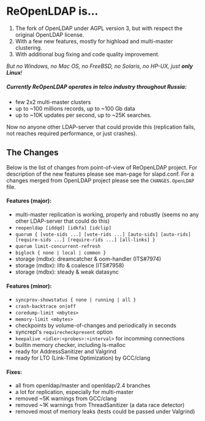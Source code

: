 ReOpenLDAP is...
=================
1. The fork of OpenLDAP under AGPL version 3,
   but with respect the original OpenLDAP license.
2. With a few new features, mostly for highload and multi-master clustering.
3. With additional bug fixing and code quality improvement.

*But no Windows, no Mac OS, no FreeBSD, no Solaris, no HP-UX, just __only Linux__!*


##### Currently ReOpenLDAP operates in telco industry throughout Russia:
 * few 2x2 multi-master clusters
 * up to ~100 millions records, up to ~100 Gb data
 * up to ~10K updates per second, up to ~25K searches.

Now no anyone other LDAP-server that could provide this
(replication fails, not reaches required performance,
or just crashes).


The Changes
-----------------

Below is the list of changes from point-of-view of ReOpenLDAP project.
For description of the new features please see man-page for slapd.conf.
For a changes merged from OpenLDAP project please see the `CHANGES.OpenLDAP` file.

#### Features (major):
 * multi-master replication is working, properly and robustly (seems no any other LDAP-server that could do this)
 * `reopenldap [iddqd] [idkfa] [idclip]`
 * `quorum { [vote-sids ...] [vote-rids ...] [auto-sids] [auto-rids] [require-sids ...] [require-rids ...] [all-links] }`
 * `quorum limit-concurrent-refresh`
 * `biglock { none | local | common }`
 * storage (mdbx): dreamcatcher & oom-handler (ITS#7974)
 * storage (mdbx): lifo & coalesce (ITS#7958)
 * storage (mdbx): steady & weak datasync

#### Features (minor):
 * `syncprov-showstatus { none | running | all }`
 * `crash-backtrace on|off`
 * `coredump-limit <mbytes>`
 * `memory-limit <mbytes>`
 * checkpoints by volume-of-changes and periodically in seconds
 * syncrepl's `requirecheckpresent` option
 * `keepalive <idle>:<probes>:<interval>` for incomming connections
 * builtin memory checker, including ls-malloc
 * ready for AddressSanitizer and Valgrind
 * ready for LTO (Link-Time Optimization) by GCC/clang

#### Fixes:
 * all from openldap/master and openldap/2.4 branches
 * a lot for replication, especially for multi-master
 * removed ~5K warnings from GCC/clang
 * removed ~1K warnings from ThreadSanitizer (a data race detector)
 * removed most of memory leaks (tests could be passed under Valgrind)
